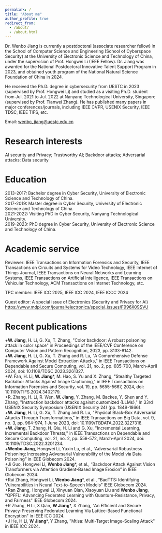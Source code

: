 ```yaml
---
permalink: /
title: "About me"
author_profile: true
redirect_from: 
  - /about/
  - /about.html
---
```


Dr. Wenbo Jiang is currently a postdoctoral (associate researcher fellow) in the School of Computer Science and Engineering (School of Cyberspace Security) at the University of Electronic Science and Technology of China, under the supervision of Prof. Hongwei Li (IEEE Fellow). Dr. Jiang was awarded for the National Postdoctoral Innovative Talent Support Program in 2023, and obtained youth program of the National Natural Science Foundation of China in 2024. 


He received the Ph.D. degree in cybersecurity from UESTC in 2023 (supervised by Prof. Hongwei Li) and studied as a visiting Ph.D. student from Jul. 2021 to Jul. 2022 at Nanyang Technological University, Singapore (supervised by Prof. Tianwei Zhang). He has published many papers in major conferences/journals, including IEEE CVPR, USENIX Security, IEEE TDSC, IEEE TIFS, etc. 

Email: wenbo_jiang@uestc.edu.cn

Research interests
======
AI security and Privacy; Trustworthy AI; Backdoor attacks; Adversarial attacks; Data security

Education
======
2013-2017: Bachelor degree in Cyber Security, University of Electronic Science and Technology of China.<br>
2017-2019: Master degree in Cyber Security, University of Electronic Science and Technology of China.<br>
2021-2022: Visiting PhD in Cyber Security, Nanyang Technological University.<br>
2019-2023: PhD degree in Cyber Security, University of Electronic Science and Technology of China.<br>

Academic service
======
Reviewer: IEEE Transactions on Information Forensics and Security, IEEE Transactions on Circuits and Systems for Video Technology, IEEE Internet of Things Journal, IEEE Transactions on Neural Networks and Learning Systems, IEEE Transactions on Artificial Intelligence, IEEE Transactions on Vehicular Technology, ACM Transactions on Internet Technology, etc.

TPC member: IEEE ICC 2025, IEEE ICC 2024, IEEE ICCC 2024

Guest editor: A special issue of Electronics (Security and Privacy for AI)  https://www.mdpi.com/journal/electronics/special_issues/F996X09SVU

Recent publications
======

+**W. Jiang**, H. Li, G. Xu, T. Zhang, "Color backdoor: A robust poisoning attack in color space" in Proceedings of the IEEE/CVF Conference on Computer Vision and Pattern Recognition, 2023, pp. 8133-8142.<br>
+**W. Jiang**, H. Li, G. Xu, T. Zhang and R. Lu, "A Comprehensive Defense Framework Against Model Extraction Attacks," in IEEE Transactions on Dependable and Secure Computing, vol. 21, no. 2, pp. 685-700, March-April 2024, doi: 10.1109/TDSC.2023.3261327.<br>
+W. Fan, H. Li, **W. Jiang***, M. Hao, S. Yu and X. Zhang, "Stealthy Targeted Backdoor Attacks Against Image Captioning," in IEEE Transactions on Information Forensics and Security, vol. 19, pp. 5655-5667, 2024, doi: 10.1109/TIFS.2024.3402179.<br>
+R. Zhang, H. Li, R. Wen, **W. Jiang**, Y. Zhang, M. Backes, Y. Shen and Y. Zhang, "Instruction backdoor attacks against customized {LLMs}," In 33rd USENIX Security Symposium (USENIX Security 24) (pp. 1849-1866).<br>
+**W. Jiang**, H. Li, G. Xu, T. Zhang and R. Lu, "Physical Black-Box Adversarial Attacks Through Transformations," in IEEE Transactions on Big Data, vol. 9, no. 3, pp. 964-974, 1 June 2023, doi: 10.1109/TBDATA.2022.3227318.<br>
+**W. Jiang**, T. Zhang, H. Qiu, H. Li and G. Xu, "Incremental Learning, Incremental Backdoor Threats," in IEEE Transactions on Dependable and Secure Computing, vol. 21, no. 2, pp. 559-572, March-April 2024, doi: 10.1109/TDSC.2022.3201234.<br>
+**Wenbo Jiang**, Hongwei Li, Yuxin Lu, et al., “Adversarial Robustness Poisoning: Increasing Adversarial Vulnerability of the Model via Data Poisoning” in IEEE Globecom 2024.<br>
+Ji Guo, Hongwei Li, **Wenbo Jiang***, et al., “Backdoor Attack Against Vision Transformers via Attention Gradient-Based Image Erosion” in IEEE Globecom 2024.<br>
+Rui Zhang, Hongwei Li, **Wenbo Jiang***, et al., “BadTTS: Identifying Vulnerabilities in Neural Text-to-Speech Models” IEEE Globecom 2024.<br>
+Ran Zhang, Hongwei Li, Xinyuan Qian, Xiaoyuan Liu and **Wenbo Jiang**, “QPFFL: Advancing Federated Learning with Quantum-Resistance, Privacy, and Fairness” IEEE Globecom 2024.<br>
+R Zhang, H Li, X Qian, **W Jiang***, X Zhang, "An Efficient and Secure Privacy-Preserving Federated Learning Via Lattice-Based Functional Encryption" in IEEE ICC 2024.<br>
+J He, H Li, **W Jiang***, Y Zhang, "Mtisa: Multi-Target Image-Scaling Attack" in IEEE ICC 2024.<br>


